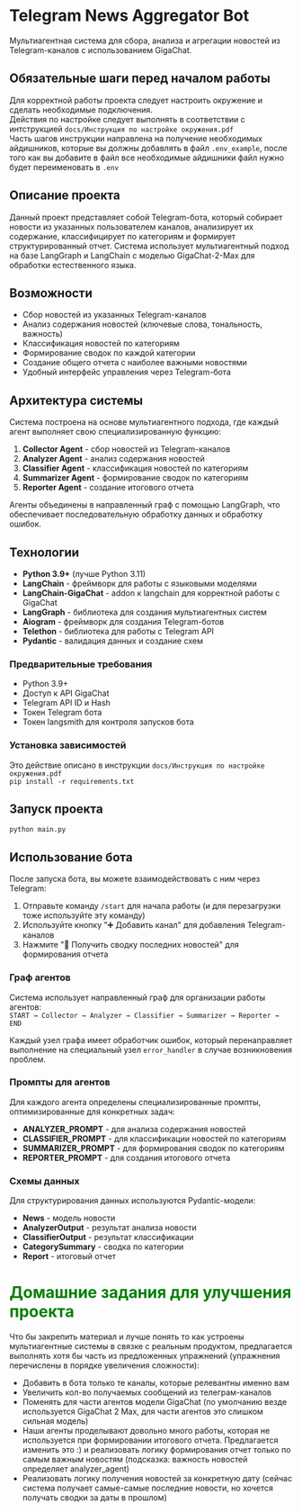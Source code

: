 # Telegram News Aggregator Bot

Мультиагентная система для сбора, анализа и агрегации новостей из Telegram-каналов с использованием GigaChat.

## Обязательные шаги перед началом работы

Для корректной работы проекта следует настроить окружение и сделать необходимые подключения.
<br>
Действия по настройке следует выполнять в соответствии с интструкцией `docs/Инструкция по настройке окружения.pdf`
<br>
Часть шагов инструкции направлена на получение необходимых айдишников, которые вы должны добавлять в файл `.env_example`, после того как вы добавите в файл все необходимые айдишники файл нужно будет переименовать в `.env`

## Описание проекта

Данный проект представляет собой Telegram-бота, который собирает новости из указанных пользователем каналов, анализирует их содержание, классифицирует по категориям и формирует структурированный отчет. Система использует мультиагентный подход на базе LangGraph и LangChain с моделью GigaChat-2-Max для обработки естественного языка.

## Возможности

- Сбор новостей из указанных Telegram-каналов
- Анализ содержания новостей (ключевые слова, тональность, важность)
- Классификация новостей по категориям
- Формирование сводок по каждой категории
- Создание общего отчета с наиболее важными новостями
- Удобный интерфейс управления через Telegram-бота

## Архитектура системы

Система построена на основе мультиагентного подхода, где каждый агент выполняет свою специализированную функцию:

1. **Collector Agent** - сбор новостей из Telegram-каналов
2. **Analyzer Agent** - анализ содержания новостей
3. **Classifier Agent** - классификация новостей по категориям
4. **Summarizer Agent** - формирование сводок по категориям
5. **Reporter Agent** - создание итогового отчета

Агенты объединены в направленный граф с помощью LangGraph, что обеспечивает последовательную обработку данных и обработку ошибок.

## Технологии

- **Python 3.9+** (лучше Python 3.11)
- **LangChain** - фреймворк для работы с языковыми моделями
- **LangChain-GigaChat** - addon к langchain для корректной работы с GigaChat 
- **LangGraph** - библиотека для создания мультиагентных систем
- **Aiogram** - фреймворк для создания Telegram-ботов
- **Telethon** - библиотека для работы с Telegram API
- **Pydantic** - валидация данных и создание схем

### Предварительные требования

- Python 3.9+
- Доступ к API GigaChat
- Telegram API ID и Hash
- Токен Telegram бота
- Токен langsmith для контроля запусков бота

### Установка зависимостей
Это действие описано в инструкции `docs/Инструкция по настройке окружения.pdf`
<br>
`pip install -r requirements.txt`

## Запуск проекта
`python main.py`

## Использование бота

После запуска бота, вы можете взаимодействовать с ним через Telegram:

1. Отправьте команду `/start` для начала работы (и для перезагрузки тоже используйте эту команду)
2. Используйте кнопку "➕ Добавить канал" для добавления Telegram-каналов
3. Нажмите "📰 Получить сводку последних новостей" для формирования отчета

### Граф агентов

Система использует направленный граф для организации работы агентов:
<br>
`START → Collector → Analyzer → Classifier → Summarizer → Reporter → END`

Каждый узел графа имеет обработчик ошибок, который перенаправляет выполнение на специальный узел `error_handler` в случае возникновения проблем.

### Промпты для агентов

Для каждого агента определены специализированные промпты, оптимизированные для конкретных задач:

- **ANALYZER_PROMPT** - для анализа содержания новостей
- **CLASSIFIER_PROMPT** - для классификации новостей по категориям
- **SUMMARIZER_PROMPT** - для формирования сводок по категориям
- **REPORTER_PROMPT** - для создания итогового отчета

### Схемы данных

Для структурирования данных используются Pydantic-модели:

- **News** - модель новости
- **AnalyzerOutput** - результат анализа новости
- **ClassifierOutput** - результат классификации
- **CategorySummary** - сводка по категории
- **Report** - итоговый отчет


# <font color='green'> Домашние задания для улучшения проекта </font>

Что бы закрепить материал и лучше понять то как устроены мультиагентные системы в связке с реальным продуктом, предлагается выполнять хотя бы часть из предложенных упражнений (упражнения перечислены в порядке увеличения сложности):

- Добавить в бота только те каналы, которые релевантны именно вам
- Увеличить кол-во получаемых сообщений из телеграм-каналов
- Поменять для части агентов модели GigaChat (по умолчанию везде используется GigaChat 2 Max, для части агентов это слишком сильная модель)
- Наши агенты проделывают довольно много работы, которая не используется при формировании итогового отчета. Предлагается изменить это :) и реализовать логику формирования отчет только по самым важным новостям (подсказка: важность новостей определяет analyzer_agent)
- Реализовать логику получения новостей за конкретную дату (сейчас система получает самые-самые последние новости, но хочется получать сводки за даты в прошлом)